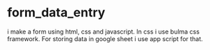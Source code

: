 # form_data_entry
 i make a form using html, css and javascript. In css i use bulma css framework. For storing data in google sheet i use app script for that.
